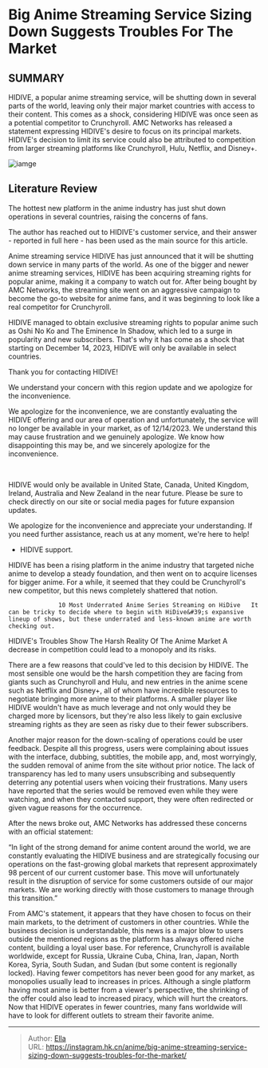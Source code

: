 # Big Anime Streaming Service Sizing Down Suggests Troubles For The Market


## SUMMARY 



  HIDIVE, a popular anime streaming service, will be shutting down in several parts of the world, leaving only their major market countries with access to their content.   This comes as a shock, considering HIDIVE was once seen as a potential competitor to Crunchyroll.   AMC Networks has released a statement expressing HIDIVE&#39;s desire to focus on its principal markets. HIDIVE&#39;s decision to limit its service could also be attributed to competition from larger streaming platforms like Crunchyroll, Hulu, Netflix, and Disney&#43;.  

![iamge](https://static1.srcdn.com/wordpress/wp-content/uploads/2023/11/oshi-no-ko-image-with-hidive-logo.jpg)

## Literature Review

The hottest new platform in the anime industry has just shut down operations in several countries, raising the concerns of fans.






The author has reached out to HIDIVE&#39;s customer service, and their answer - reported in full here - has been used as the main source for this article.







Anime streaming service HIDIVE has just announced that it will be shutting down service in many parts of the world. As one of the bigger and newer anime streaming services, HIDIVE has been acquiring streaming rights for popular anime, making it a company to watch out for. After being bought by AMC Networks, the streaming site went on an aggressive campaign to become the go-to website for anime fans, and it was beginning to look like a real competitor for Crunchyroll.

HIDIVE managed to obtain exclusive streaming rights to popular anime such as Oshi No Ko and The Eminence In Shadow, which led to a surge in popularity and new subscribers. That&#39;s why it has come as a shock that starting on December 14, 2023, HIDIVE will only be available in select countries.



Thank you for contacting HIDIVE!


We understand your concern with this region update and we apologize for the inconvenience.


We apologize for the inconvenience, we are constantly evaluating the HIDIVE offering and our area of operation and unfortunately, the service will no longer be available in your market, as of 12/14/2023. We understand this may cause frustration and we genuinely apologize. We know how disappointing this may be, and we sincerely apologize for the inconvenience.


​


HIDIVE would only be available in United State, Canada, United Kingdom, Ireland, Australia and New Zealand in the near future. Please be sure to check directly on our site or social media pages for future expansion updates. 


We apologize for the inconvenience and appreciate your understanding. If you need further assistance, reach us at any moment, we&#39;re here to help!


- HIDIVE support.







HIDIVE has been a rising platform in the anime industry that targeted niche anime to develop a steady foundation, and then went on to acquire licenses for bigger anime. For a while, it seemed that they could be Crunchyroll&#39;s new competitor, but this news completely shattered that notion.

                  10 Most Underrated Anime Series Streaming on HiDive   It can be tricky to decide where to begin with HiDive&#39;s expansive lineup of shows, but these underrated and less-known anime are worth checking out.   


 HIDIVE&#39;s Troubles Show The Harsh Reality Of The Anime Market 
A decrease in competition could lead to a monopoly and its risks.
          

There are a few reasons that could&#39;ve led to this decision by HIDIVE. The most sensible one would be the harsh competition they are facing from giants such as Crunchyroll and Hulu, and new entries in the anime scene such as Netflix and Disney&#43;, all of whom have incredible resources to negotiate bringing more anime to their platforms. A smaller player like HIDIVE wouldn&#39;t have as much leverage and not only would they be charged more by licensors, but they&#39;re also less likely to gain exclusive streaming rights as they are seen as risky due to their fewer subscribers.




Another major reason for the down-scaling of operations could be user feedback. Despite all this progress, users were complaining about issues with the interface, dubbing, subtitles, the mobile app, and, most worryingly, the sudden removal of anime from the site without prior notice. The lack of transparency has led to many users unsubscribing and subsequently deterring any potential users when voicing their frustrations. Many users have reported that the series would be removed even while they were watching, and when they contacted support, they were often redirected or given vague reasons for the occurrence.

          

After the news broke out, AMC Networks has addressed these concerns with an official statement:



“In light of the strong demand for anime content around the world, we are constantly evaluating the HIDIVE business and are strategically focusing our operations on the fast-growing global markets that represent approximately 98 percent of our current customer base. This move will unfortunately result in the disruption of service for some customers outside of our major markets. We are working directly with those customers to manage through this transition.”






From AMC&#39;s statement, it appears that they have chosen to focus on their main markets, to the detriment of customers in other countries. While the business decision is understandable, this news is a major blow to users outside the mentioned regions as the platform has always offered niche content, building a loyal user base. For reference, Crunchyroll is available worldwide, except for Russia, Ukraine Cuba, China, Iran, Japan, North Korea, Syria, South Sudan, and Sudan (but some content is regionally locked). Having fewer competitors has never been good for any market, as monopolies usually lead to increases in prices. Although a single platform having most anime is better from a viewer&#39;s perspective, the shrinking of the offer could also lead to increased piracy, which will hurt the creators. Now that HIDIVE operates in fewer countries, many fans worldwide will have to look for different outlets to stream their favorite anime.



---

> Author: [Ella](https://instagram.hk.cn/)  
> URL: https://instagram.hk.cn/anime/big-anime-streaming-service-sizing-down-suggests-troubles-for-the-market/  

